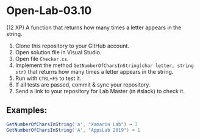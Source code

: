 # Open-Lab-03.10
(12 XP) A function that returns how many times a letter appears in the string.

1. Clone this repository to your GitHub account.
2. Open solution file in Visual Studio.
3. Open file `Checker.cs`.
4. Implement the method `GetNumberOfCharsInString(char letter, string str)` that returns how many times a letter appears in the string.
5. Run with `CTRL+F5` to test it.
6. If all tests are passed, commit & sync your repository.
7. Send a link to your repository for Lab Master (in #slack) to check it.

## Examples: 
```C#
GetNumberOfCharsInString('a', "Xamarin Lab") ➞ 3
GetNumberOfCharsInString('A', "AppsLab 2019") ➞ 1
```
